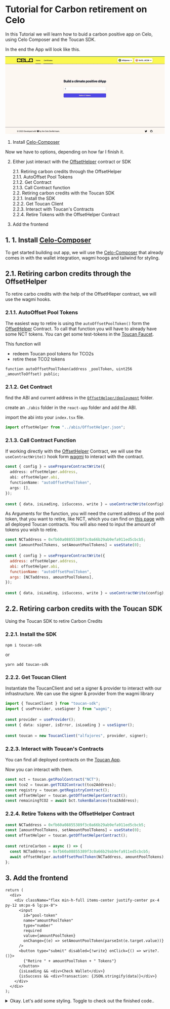 # Tutorial for Carbon retirement on Celo

In this Tutorial we will learn how to buid a carbon positive app on Celo, using Celo Composer and the Toucan SDK.

In the end the App will look like this.

![app with an input for how many tonnes to retire. and a button to retire](./assets/example-app.jpg)

1. Install [Celo-Composer](https://docs.celo.org/blog/2022/02/21/introduction-to-celo-progressive-dappstarter)

Now we have to options, depending on how far I finish it.

2. Either just interact with the [OffsetHelper](https://github.com/ToucanProtocol/OffsetHelper/blob/main/docs/OffsetHelper.md) contract or SDK

   2.1. Retiring carbon credits through the OffsetHelper  
   2.1.1. AutoOffset Pool Tokens  
   2.1.2. Get Contract  
   2.1.3. Call Contract function  
   2.2. Retiring carbon credits with the Toucan SDK  
   2.2.1. Install the SDK  
   2.2.2. Get Toucan Client  
   2.2.3. Interact with Toucan's Contracts  
   2.2.4. Retire Tokens with the OffsetHelper Contract

3. Add the frontend

## 1. 1. Install [Celo-Composer](https://docs.celo.org/blog/2022/02/21/introduction-to-celo-progressive-dappstarter)

To get started building out app, we will use the [Celo-Composer](https://docs.celo.org/blog/2022/02/21/introduction-to-celo-progressive-dappstarter) that already comes in with the wallet integration, wagmi hoogs and tailwind for styling.

## 2.1. Retiring carbon credits through the OffsetHelper

To retire carbo credits with the help of the OffsetHleper contract, we will use the wagmi hooks.

### 2.1.1. AutoOffset Pool Tokens

The easiest way to retire is using the `autoOffsetPoolToken()` form the [OffsetHelper](https://github.com/ToucanProtocol/OffsetHelper/blob/main/docs/OffsetHelper.md) Contract. To call that function you will have to already have some NCT tokens. You can get some test-tokens in the [Toucan Faucet](https://faucet.toucan.earth/).

This function will

- redeem Toucan pool tokens for TCO2s
- retire these TCO2 tokens

```solidity
function autoOffsetPoolToken(address _poolToken, uint256 _amountToOffset) public;
```

### 2.1.2. Get Contract

find the ABI and current address in the [`OffsetHelper/deployment`](https://github.com/ToucanProtocol/OffsetHelper/tree/main/deployments) folder.

create an `./abis` folder in the `react-app` folder and add the ABI.

import the abi into your `index.tsx` file.

```typescript
import offsetHelper from "../abis/OffsetHelper.json";
```

### 2.1.3. Call Contract Function

If working directly with the [OffsetHelper](https://github.com/ToucanProtocol/OffsetHelper/blob/main/docs/OffsetHelper.md) Contract, we will use the `useContractWrite()` hook form [wagmi](https://wagmi.sh/react/hooks/useContractWrite) to interact with the contract.

```typescript
const { config } = usePrepareContractWrite({
  address: offsetHelper.address,
  abi: offsetHelper.abi,
  functionName: "autoOffsetPoolToken",
  args: [],
});

const { data, isLoading, isSuccess, write } = useContractWrite(config);
```

As Arguments for the function, you will need the current address of the pool token, that you want to retire, like NCT, which you can find on [this page](https://app.toucan.earth/contracts) with all deployed Toucan contracts. You will also need to input the amount of tokens you wish to retire.

```javascript
const NCTaddress = 0xfb60a08855389f3c0a66b29ab9efa911ed5cbcb5;
const [amountPoolTokens, setAmountPoolTokens] = useState(0);

const { config } = usePrepareContractWrite({
  address: offsetHelper.address,
  abi: offsetHelper.abi,
  functionName: "autoOffsetPoolToken",
  args: [NCTaddress, amountPoolTokens],
});

const { data, isLoading, isSuccess, write } = useContractWrite(config);
```

## 2.2. Retiring carbon credits with the Toucan SDK

Using the Toucan SDK to retire Carbon Credits

### 2.2.1. Install the SDK

```
npm i toucan-sdk
```

or

```
yarn add toucan-sdk
```

### 2.2.2. Get Toucan Client

Instantiate the ToucanClient and set a signer & provider to interact with our infrastructure. We can use the signer & provider from the wagmi library

```typescript
import { ToucanClient } from "toucan-sdk";
import { useProvider, useSigner } from "wagmi";

const provider = useProvider();
const { data: signer, isError, isLoading } = useSigner();

const toucan = new ToucanClient("alfajores", provider, signer);
```

### 2.2.3. Interact with Toucan's Contracts

You can find all deployed contracts on the [Toucan App](https://app.toucan.earth/contracts).

Now you can interact with them.

```typescript
const nct = toucan.getPoolContract("NCT");
const tco2 = toucan.getTCO2Contract(tco2Address);
const registry = toucan.getRegistryContract();
const offsetHelper = toucan.getOffsetHelperContract();
const remainingTCO2 = await bct.tokenBalances(tco2Address);
```

### 2.2.4. Retire Tokens with the OffsetHelper Contract

```typescript
const NCTaddress = 0xfb60a08855389f3c0a66b29ab9efa911ed5cbcb5;
const [amountPoolTokens, setAmountPoolTokens] = useState(0);
const offsetHelper = toucan.getOffsetHelperContract();

const retireCarbon = async () => {
  const NCTaddress = 0xfb60a08855389f3c0a66b29ab9efa911ed5cbcb5;
  await offsetHelper.autoOffsetPoolToken(NCTaddress, amountPoolTokens);
};
```

## 3. Add the frontend

```tsx
return (
  <div>
    <div className="flex min-h-full items-center justify-center px-4 py-12 sm:px-6 lg:px-8">
      <input
        id="pool-token"
        name="amountPoolToken"
        type="number"
        required
        value={amountPoolToken}
        onChange={(e) => setAmountPoolToken(parseInt(e.target.value))}
      />
      <button type="submit" disabled={!write} onClick={() => write?.()}>
        {"Retire " + amountPoolToken + " Tokens"}
      </button>
      {isLoading && <div>Check Wallet</div>}
      {isSuccess && <div>Transaction: {JSON.stringify(data)}</div>}
    </div>
  </div>
);
```

<details>
<summary>Okay. Let's add some styling. Toggle to check out the finished code..</summary>

```tsx
return (
  <div>
    <div className="flex min-h-full items-center justify-center px-4 py-12 sm:px-6 lg:px-8">
      <div className="w-full max-w-md space-y-8">
        <div>
          <h2 className="mt-6 text-center text-3xl font-bold tracking-tight text-gray-900">
            Build a climate positive dApp{" "}
          </h2>
        </div>
        <form className="mt-8 space-y-6" action="#" method="POST">
          <div className="-space-y-px rounded-md shadow-sm">
            <div>
              <label htmlFor="email-address" className="sr-only">
                Amount of pool tokens (NCT) you want to retire
              </label>
              <input
                id="pool-token"
                name="amountPoolToken"
                type="number"
                required
                className="relative block w-full rounded-t-md border-0 py-1.5 text-gray-900 ring-1 ring-inset ring-gray-300 placeholder:text-gray-400 focus:z-10 focus:ring-2 focus:ring-inset focus:ring-indigo-600 sm:text-sm sm:leading-6"
                value={amountPoolToken}
                onChange={(e) => setAmountPoolToken(parseInt(e.target.value))}
              />
            </div>
          </div>

          <div>
            <button
              type="submit"
              className="group relative flex w-full justify-center rounded-md bg-indigo-600 px-3 py-2 text-sm font-semibold text-white hover:bg-indigo-500 focus-visible:outline focus-visible:outline-2 focus-visible:outline-offset-2 focus-visible:outline-indigo-600"
              disabled={!write}
              onClick={() => write?.()}
            >
              <span className="absolute inset-y-0 left-0 flex items-center pl-3"></span>
              {"Retire " + amountPoolToken + " Tokens"}
            </button>
            {isLoading && <div>Check Wallet</div>}
            {isSuccess && <div>Transaction: {JSON.stringify(data)}</div>}
          </div>
        </form>
      </div>
    </div>
  </div>
);
```

</details>

